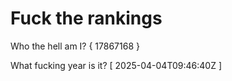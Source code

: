 # Fuck the rankings

Who the hell am I?
{ 17867168 }

What fucking year is it?
[ 2025-04-04T09:46:40Z ]
